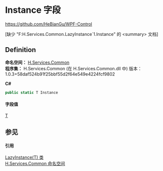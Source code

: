 # Instance 字段
https://github.com/HeBianGu/WPF-Control

\[缺少 "F:H.Services.Common.LazyInstance`1.Instance" 的 &lt;summary&gt; 文档\]



## Definition
**命名空间：** <a href="b9cdd84f-6623-a51a-f53b-465103ced202">H.Services.Common</a>  
**程序集：** H.Services.Common (在 H.Services.Common.dll 中) 版本：1.0.3+58daf524b91f25bbf55d2f64e549e4224fcf9802

**C#**
``` C#
public static T Instance
```



#### 字段值
<a href="cbb28bb5-7ff9-f2f4-72ab-08205e41f95f">T</a>

## 参见


#### 引用
<a href="cbb28bb5-7ff9-f2f4-72ab-08205e41f95f">LazyInstance(T) 类</a>  
<a href="b9cdd84f-6623-a51a-f53b-465103ced202">H.Services.Common 命名空间</a>  

